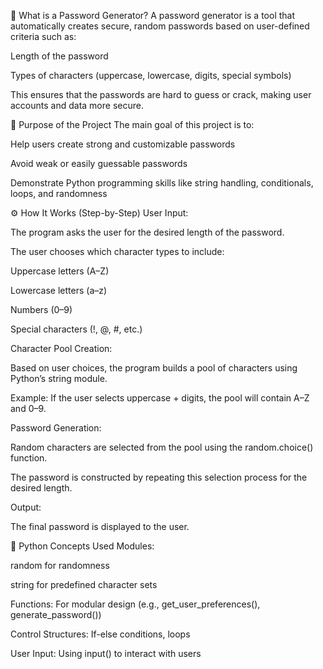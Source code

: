 🧾 What is a Password Generator?
A password generator is a tool that automatically creates secure, random passwords based on user-defined criteria such as:

Length of the password

Types of characters (uppercase, lowercase, digits, special symbols)

This ensures that the passwords are hard to guess or crack, making user accounts and data more secure.

🎯 Purpose of the Project
The main goal of this project is to:

Help users create strong and customizable passwords

Avoid weak or easily guessable passwords

Demonstrate Python programming skills like string handling, conditionals, loops, and randomness

⚙️ How It Works (Step-by-Step)
User Input:

The program asks the user for the desired length of the password.

The user chooses which character types to include:

Uppercase letters (A–Z)

Lowercase letters (a–z)

Numbers (0–9)

Special characters (!, @, #, etc.)

Character Pool Creation:

Based on user choices, the program builds a pool of characters using Python’s string module.

Example: If the user selects uppercase + digits, the pool will contain A–Z and 0–9.

Password Generation:

Random characters are selected from the pool using the random.choice() function.

The password is constructed by repeating this selection process for the desired length.

Output:

The final password is displayed to the user.

🧠 Python Concepts Used
Modules:

random for randomness

string for predefined character sets

Functions: For modular design (e.g., get_user_preferences(), generate_password())

Control Structures: If-else conditions, loops

User Input: Using input() to interact with users

